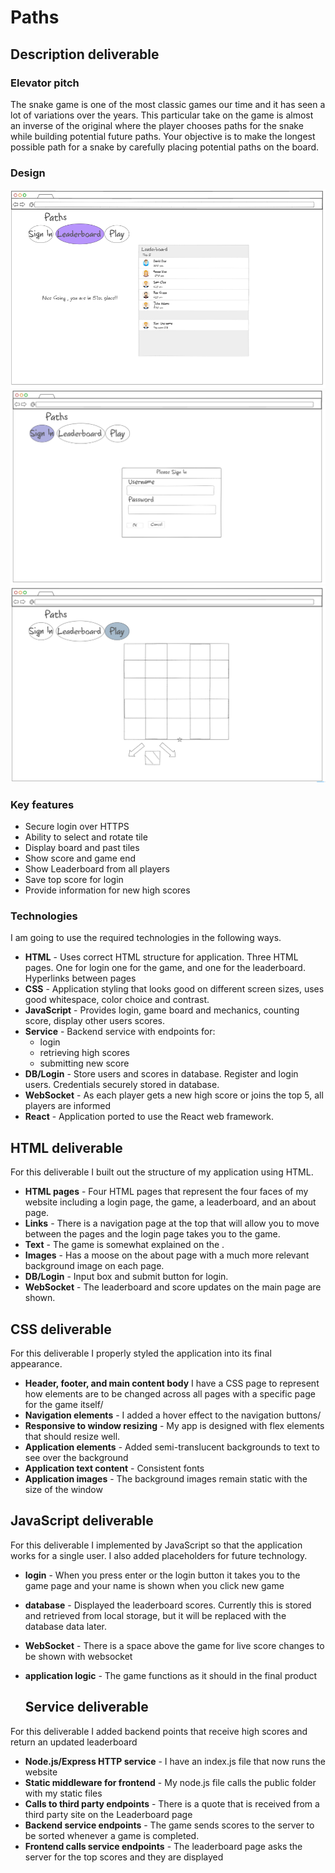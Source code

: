 # Paths

## Description deliverable

### Elevator pitch

The snake game is one of the most classic games our time and it has seen a lot of variations over the years. This particular take on the game is almost an inverse of the original where the player chooses paths for the snake while building potential future paths. Your objective is to make the longest possible path for a snake by carefully placing potential paths on the board.
### Design


![Leaderboard](https://github.com/arftonlum/Startup/blob/main/Pathsleaderboard.png) ![SignIn](https://github.com/arftonlum/Startup/blob/main/Pathssignin.png) ![Play](https://github.com/arftonlum/Startup/blob/main/Pathsplay.png)
### Key features

- Secure login over HTTPS
- Ability to select and rotate tile
- Display board and past tiles
- Show score and game end
- Show Leaderboard from all players
- Save top score for login
- Provide information for new high scores

### Technologies

I am going to use the required technologies in the following ways.

- **HTML** - Uses correct HTML structure for application. Three HTML pages. One for login one for the game, and one for the leaderboard. Hyperlinks between pages
- **CSS** - Application styling that looks good on different screen sizes, uses good whitespace, color choice and contrast.
- **JavaScript** - Provides login, game board and mechanics, counting score, display other users scores.
- **Service** - Backend service with endpoints for:
  - login
  - retrieving high scores
  - submitting new score
- **DB/Login** - Store users and scores in database. Register and login users. Credentials securely stored in database.
- **WebSocket** - As each player gets a new high score or joins the top 5, all players are informed
- **React** - Application ported to use the React web framework.

## HTML deliverable

For this deliverable I built out the structure of my application using HTML.

- **HTML pages** - Four HTML pages that represent the four faces of my website including a login page, the game, a leaderboard, and an about page.
- **Links** - There is a navigation page at the top that will allow you to move between the pages and the login page takes you to the game.
- **Text** - The game is somewhat explained on the .
- **Images** - Has a moose on the about page with a much more relevant background image on each page.
- **DB/Login** - Input box and submit button for login.
- **WebSocket** - The leaderboard and score updates on the main page are shown.

## CSS deliverable

For this deliverable I properly styled the application into its final appearance.

- **Header, footer, and main content body** I have a CSS page to represent how elements are to be changed across all pages with a specific page for the game itself/
- **Navigation elements** - I added a hover effect to the navigation buttons/
- **Responsive to window resizing** - My app is designed with flex elements that should resize well.
- **Application elements** - Added semi-translucent backgrounds to text to see over the background
- **Application text content** - Consistent fonts
- **Application images** - The background images remain static with the size of the window

## JavaScript deliverable

For this deliverable I implemented by JavaScript so that the application works for a single user. I also added placeholders for future technology.

- **login** - When you press enter or the login button it takes you to the game page and your name is shown when you click new game
- **database** - Displayed the leaderboard scores. Currently this is stored and retrieved from local storage, but it will be replaced with the database data later.
- **WebSocket** - There is a space above the game for live score changes to be shown with websocket
- **application logic** - The game functions as it should in the final product

  ## Service deliverable

For this deliverable I added backend points that receive high scores and return an updated leaderboard

- **Node.js/Express HTTP service** - I have an index.js file that now runs the website
- **Static middleware for frontend** - My node.js file calls the public folder with my static files
- **Calls to third party endpoints** - There is a quote that is received from a third party site on the Leaderboard page
- **Backend service endpoints** - The game sends scores to the server to be sorted whenever a game is completed.
- **Frontend calls service endpoints** - The leaderboard page asks the server for the top scores and they are displayed 
